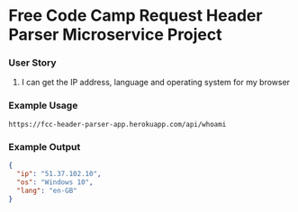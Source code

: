 # Free Code Camp Request Header Parser Microservice Project

### User Story

1) I can get the IP address, language and operating system for my browser

### Example Usage

````
https://fcc-header-parser-app.herokuapp.com/api/whoami
````

### Example Output

````json
{
  "ip": "51.37.102.10",
  "os": "Windows 10",
  "lang": "en-GB"
}
````
